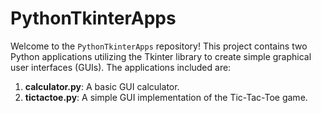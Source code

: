 # PythonTkinterApps

Welcome to the `PythonTkinterApps` repository! This project contains two Python applications utilizing the Tkinter library to create simple graphical user interfaces (GUIs). The applications included are:

1. **calculator.py**: A basic GUI calculator.
2. **tictactoe.py**: A simple GUI implementation of the Tic-Tac-Toe game.
